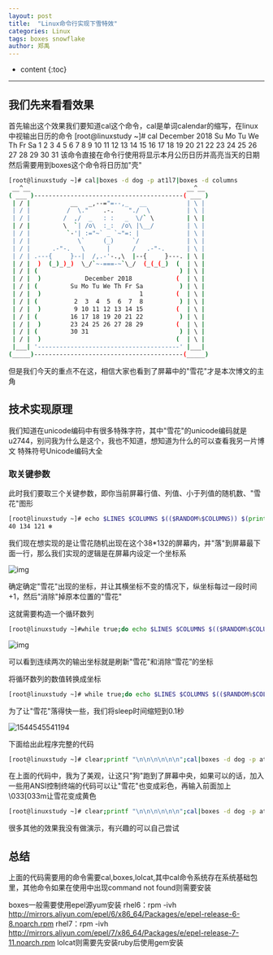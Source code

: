 ```yaml
---
layout: post
title:  "Linux命令行实现下雪特效"
categories: Linux
tags: boxes snowflake
author: 郑禹
---
```


* content
{:toc}
---
## 我们先来看看效果

首先输出这个效果我们要知道cal这个命令，cal是单词calendar的缩写，在linux中视输出日历的命令
[root@linuxstudy ~]# cal
    December 2018
Su Mo Tu We Th Fr Sa
                   1
 2  3  4  5  6  7  8
 9 10 11 12 13 14 15
16 17 18 19 20 21 22
23 24 25 26 27 28 29
30 31
该命令直接在命令行使用将显示本月公历日历并高亮当天的日期
然后需要用到boxes这个命令将日历加"壳"
```sh
[root@linuxstudy ~]# cal|boxes -d dog -p at1l7|boxes -d columns
 __^__                                           __^__
( ___ )-----------------------------------------( ___ )
 | / |           __   _,--="=--,_   __           | \ |
 | / |          /  \."    .-.    "./  \          | \ |
 | / |         /  ,/  _   : :   _  \/` \         | \ |
 | / |         \  `| /o\  :_:  /o\ |\__/         | \ |
 | / |          `-'| :="~` _ `~"=: |             | \ |
 | / |             \`     (_)     `/             | \ |
 | / |      .-"-.   \      |      /   .-"-.      | \ |
 | / | .---{     }--|  /,.-'-.,\  |--{     }---. | \ |
 | / |  )  (_)_)_)  \_/`~-===-~`\_/  (_(_(_)  (  | \ |
 | / | (                                       ) | \ |
 | / |  )            December 2018            (  | \ |
 | / | (         Su Mo Tu We Th Fr Sa          ) | \ |
 | / |  )                           1         (  | \ |
 | / | (          2  3  4  5  6  7  8          ) | \ |
 | / |  )         9 10 11 12 13 14 15         (  | \ |
 | / | (         16 17 18 19 20 21 22          ) | \ |
 | / |  )        23 24 25 26 27 28 29         (  | \ |
 | / | (         30 31                         ) | \ |
 | / |  )                                     (  | \ |
 |___| '---------------------------------------' |___|
(_____)-----------------------------------------(_____)
```

但是我们今天的重点不在这，相信大家也看到了屏幕中的"雪花"才是本次博文的主角

## 技术实现原理

我们知道在unicode编码中有很多特殊字符，其中"雪花"的unicode编码就是u2744，别问我为什么是这个，我也不知道，想知道为什么的可以查看我另一片博文 特殊符号Unicode编码大全

### 取关键参数

此时我们要取三个关键参数，即你当前屏幕行值、列值、小于列值的随机数、"雪花"图形

```sh
[root@linuxstudy ~]# echo $LINES $COLUMNS $(($RANDOM%$COLUMNS)) $(printf "\u2744\n")
40 134 121 ❄
```
我们现在想实现的是让雪花随机出现在这个38*132的屏幕内，并"落"到屏幕最下面一行，那么我们实现的逻辑是在屏幕内设定一个坐标系

![img](G:/%E6%9C%89%E9%81%93%E4%BA%91%E7%AC%94%E8%AE%B0/zhengyulove1234@163.com/0e9c7158c86047908f5d40d1c4549c5d/clipboard.png) 


确定确定"雪花"出现的坐标，并让其横坐标不变的情况下，纵坐标每过一段时间+1，然后"消除"掉原本位置的"雪花"

这就需要构造一个循环数列
```sh
[root@linuxstudy ~]#while true;do echo $LINES $COLUMNS $(($RANDOM%$COLUMNS)) $(printf "\u2744\n");sleep 2;done|awk '{a[$3]=0;for(x in a) {y=a[x];a[x]=a[x]+1;printf "%s;%s ",y,x;printf "%s;%s;%s 0;0\n",a[x],x,$4;}}'
```
![img](G:/%E6%9C%89%E9%81%93%E4%BA%91%E7%AC%94%E8%AE%B0/zhengyulove1234@163.com/9c40fd833fa84dad91edd3d8addce8d2/444.gif) 

可以看到连续两次的输出坐标就是刷新"雪花"和消除“雪花”的坐标

将循环数列的数值转换成坐标

```sh
[root@linuxstudy ~]# while true;do echo $LINES $COLUMNS $(($RANDOM%$COLUMNS)) $(printf "\u2744\n");sleep 2;done|awk '{a[$3]=0;for(x in a) {y=a[x];a[x]=a[x]+1;printf "\033[%s;%sH ",y,x;printf "\033[%s;%sH%s \033[0;0H",a[x],x,$4;}}'
```
为了让"雪花"落得快一些，我们将sleep时间缩短到0.1秒

![1544545541194](C:\Users\zy544\AppData\Local\Temp\1544545541194.png)

下面给出此程序完整的代码

```sh
[root@linuxstudy ~]# clear;printf "\n\n\n\n\n\n";cal|boxes -d dog -p at1l7|awk '{print "                                  "$0}'|boxes -d columns|lolcat;sleep 2;while true;do echo $LINES $COLUMNS $(($RANDOM%$COLUMNS)) $(printf "\u2744\n");sleep 0.1;done|awk '{a[$3]=0;for(x in a) {y=a[x];a[x]=a[x]+1;printf "\033[%s;%sH ",y,x;printf "\033[%s;%sH%s \033[0;0H",a[x],x,$4;}}'
```
在上面的代码中，我为了美观，让这只"狗"跑到了屏幕中央，如果可以的话，加入一些用ANSI控制终端的代码可以让"雪花"也变成彩色，再输入前面加上\033[033m让雪花变成黄色
```sh
[root@linuxstudy ~]# clear;printf "\n\n\n\n\n\n";cal|boxes -d dog -p at1l7|awk '{print "                                  "$0}'|boxes -d columns|lolcat;sleep 2;while true;do echo $LINES $COLUMNS $(($RANDOM%$COLUMNS)) $(printf "\u2744\n");sleep 0.1;done|awk '{a[$3]=0;for(x in a) {y=a[x];a[x]=a[x]+1;printf "\033[%s;%sH ",y,x;printf "\033[%s;%sH\033[033m%s \033[0;0H",a[x],x,$4;}}'
```
很多其他的效果我没有做演示，有兴趣的可以自己尝试

## 总结

上面的代码需要用的命令需要cal,boxes,lolcat,其中cal命令系统存在系统基础包里，其他命令如果在使用中出现command not found则需要安装

boxes一般需要使用epel源yum安装
rhel6：rpm -ivh  http://mirrors.aliyun.com/epel/6/x86_64/Packages/e/epel-release-6-8.noarch.rpm 
rhel7：rpm -ivh  http://mirrors.aliyun.com/epel/7/x86_64/Packages/e/epel-release-7-11.noarch.rpm
lolcat则需要先安装ruby后使用gem安装
